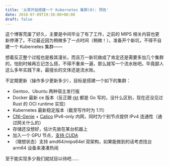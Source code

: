 ```yaml
---
title: '从零开始搭建一个 Kubernetes 集群(0): 预告'
date: 2018-07-09T19:38:00+08:00
draft: false
---
```


这个博客荒废了好久，主要是中间毕业了有了工作，之前的 MIPS 相关内容也更新停滞了。不过最近因为稍微多了一点时间（稍微！），准备开个新坑，不得不自建一个 Kubernetes 集群——

想着反正整个过程也是极其漫长，而且万一新坑做成了肯定还是需要多加几个集群的，怕到时候再忘记怎么搭，不得不重来一遍，那么就写一个流水账吧。毕竟鄙人这么多年实践下来，最擅长的文体还是流水账。

不定期更新（操作多少更新多少），目标是搭建一个如下的集群：

* Gentoo、Ubuntu 两种宿主发行版
* Docker 最新 ce 版本（反正跟 [rkt][] 都是 Go 写的，没什么区别，现在还没见过 Rust 的 OCI runtime 实现）
* Kubernetes 最新稳定版本（截至写作时为 1.11）
* [CNI-Genie][] + [Calico][] IPv6-only 内网，同时为个别节点提供 IPv4 连通性（通过网关什么的）
* 存储还没想好，估计先放在某台机器上
* 加入一个 GPU 节点，[支持 CUDA][]
* （理想状态）支持 amd64/mips64el 双架构，如果能做到的话考虑找台 arm64 设备来凑凑热闹

[rkt]: https://github.com/rkt/rkt
[CNI-Genie]: https://github.com/Huawei-PaaS/CNI-Genie
[Calico]: https://www.projectcalico.org/
[支持 CUDA]: https://github.com/NVIDIA/nvidia-container-runtime

至于能实现多少我们就拭目以待吧……


<!-- vim:set ai et ts=4 sw=4 sts=4 fenc=utf-8: -->
